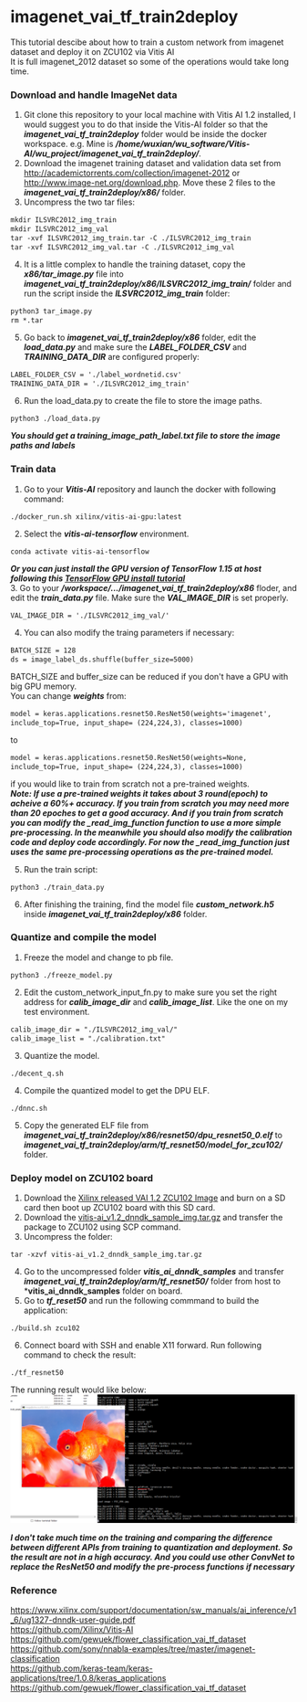 # imagenet_vai_tf_train2deploy<br />
This tutorial descibe about how to train a custom network from imagenet dataset and deploy it on ZCU102 via Vitis AI<br />
It is full imagenet_2012 dataset so some of the operations would take long time.

### Download and handle ImageNet data<br />
1. Git clone this repository to your local machine with Vitis AI 1.2 installed, I would suggest you to do that inside the Vitis-AI folder so that the ***imagenet_vai_tf_train2deploy*** folder would be inside the docker workspace. e.g. Mine is ***/home/wuxian/wu_software/Vitis-AI/wu_project/imagenet_vai_tf_train2deploy/***.<br />
2. Download the imagenet training dataset and validation data set from http://academictorrents.com/collection/imagenet-2012 or http://www.image-net.org/download.php. Move these 2 files to the ***imagenet_vai_tf_train2deploy/x86/*** folder. <br />
3. Uncompress the two tar files:<br />
```
mkdir ILSVRC2012_img_train
mkdir ILSVRC2012_img_val
tar -xvf ILSVRC2012_img_train.tar -C ./ILSVRC2012_img_train
tar -xvf ILSVRC2012_img_val.tar -C ./ILSVRC2012_img_val
```
4. It is a little complex to handle the training dataset, copy the ***x86/tar_image.py*** file into ***imagenet_vai_tf_train2deploy/x86/ILSVRC2012_img_train/*** folder and run the script inside the ***ILSVRC2012_img_train*** folder:<br />
```
python3 tar_image.py
rm *.tar
```
5. Go back to ***imagenet_vai_tf_train2deploy/x86*** folder, edit the ***load_data.py*** and make sure the ***LABEL_FOLDER_CSV*** and ***TRAINING_DATA_DIR*** are configured properly:<br />
```
LABEL_FOLDER_CSV = './label_wordnetid.csv'
TRAINING_DATA_DIR = './ILSVRC2012_img_train'
```
6. Run the load_data.py to create the file to store the image paths.<br />
```
python3 ./load_data.py
```
***You should get a training_image_path_label.txt file to store the image paths and labels***<br />

###  Train data<br />

1. Go to your ***Vitis-AI*** repository and launch the docker with following command:<br />
```
./docker_run.sh xilinx/vitis-ai-gpu:latest
```
2. Select the ***vitis-ai-tensorflow*** environment.<br />
```
conda activate vitis-ai-tensorflow
```
***Or you can just install the GPU version of TensorFlow 1.15 at host following this [TensorFlow GPU install tutorial](https://www.tensorflow.org/install/gpu)***<br />
3. Go to your ***/workspace/.../imagenet_vai_tf_train2deploy/x86*** floder, and edit the ***train_data.py*** file. Make sure the ***VAL_IMAGE_DIR*** is set properly.<br />
```
VAL_IMAGE_DIR = './ILSVRC2012_img_val/'
```
4. You can also modify the traing parameters if necessary:<br />
```
BATCH_SIZE = 128
ds = image_label_ds.shuffle(buffer_size=5000)
```
BATCH_SIZE and buffer_size can be reduced if you don't have a GPU with big GPU memory.<br />
You can change ***weights*** from:<br />
```
model = keras.applications.resnet50.ResNet50(weights='imagenet', include_top=True, input_shape= (224,224,3), classes=1000)
```
to
```
model = keras.applications.resnet50.ResNet50(weights=None, include_top=True, input_shape= (224,224,3), classes=1000)
```
if you would like to train from scratch not a pre-trained weights.<br />
***Note: If use a pre-trained weights it takes about 3 round(epoch) to acheive a 60%+ accuracy. If you train from scratch you may need more than 20 epoches to get a good accuracy. And if you train from scratch you can modify the _read_img_function function to use a more simple pre-processing. In the meanwhile you should also modify the calibration code and deploy code accordingly. For now the _read_img_function just uses the same pre-processing operations as the pre-trained model.***<br />

5. Run the train script:<br />
```
python3 ./train_data.py
```
6. After finishing the training, find the model file ***custom_network.h5*** inside ***imagenet_vai_tf_train2deploy/x86*** folder.<br />


### Quantize and compile the model<br />

1. Freeze the model and change to pb file.<br />
```
python3 ./freeze_model.py
```
2. Edit the custom_network_input_fn.py to make sure you set the right address for ***calib_image_dir*** and ***calib_image_list***. Like the one on my test environment.<br />
```
calib_image_dir = "./ILSVRC2012_img_val/"
calib_image_list = "./calibration.txt"
```

3. Quantize the model.<br />
```
./decent_q.sh
```
4. Compile the quantized model to get the DPU ELF.<br />
```
./dnnc.sh
```
5. Copy the generated ELF file from ***imagenet_vai_tf_train2deploy/x86/resnet50/dpu_resnet50_0.elf*** to ***imagenet_vai_tf_train2deploy/arm/tf_resnet50/model_for_zcu102/*** folder.<br />

### Deploy model on ZCU102 board<br />

1. Download the [Xilinx released VAI 1.2 ZCU102 Image](https://www.xilinx.com/bin/public/openDownload?filename=xilinx-zcu102-dpu-v2020.1-v1.2.0.img.gz) and burn on a SD card then boot up ZCU102 board with this SD card.<br />
2. Download the [vitis-ai_v1.2_dnndk_sample_img.tar.gz](https://www.xilinx.com/bin/public/openDownload?filename=vitis-ai_v1.2_dnndk_sample_img.tar.gz) and transfer the package to ZCU102 using SCP command.<br />
3. Uncompress the folder:<br />
```
tar -xzvf vitis-ai_v1.2_dnndk_sample_img.tar.gz
```
4. Go to the uncompressed folder ***vitis_ai_dnndk_samples*** and transfer ***imagenet_vai_tf_train2deploy/arm/tf_resnet50/*** folder from host to ***vitis_ai_dnndk_samples** folder on board.
5. Go to ***tf_reset50*** and run the following commmand to build the application:
```
./build.sh zcu102
```
6. Connect board with SSH and enable X11 forward. Run following command to check the result:
```
./tf_resnet50
```
The running result would like below:<br />
![renet50_test_result.PNG](/pic_for_readme/renet50_test_result.PNG)<br />

***I don't take much time on the training and comparing the difference between different APIs from training to quantization and deployment. So the result are not in a high accuracy. And you could use other ConvNet to replace the ResNet50 and modify the pre-process functions if necessary***



















### Reference<br />
https://www.xilinx.com/support/documentation/sw_manuals/ai_inference/v1_6/ug1327-dnndk-user-guide.pdf<br />
https://github.com/Xilinx/Vitis-AI<br />
https://github.com/gewuek/flower_classification_vai_tf_dataset<br />
https://github.com/sony/nnabla-examples/tree/master/imagenet-classification<br />
https://github.com/keras-team/keras-applications/tree/1.0.8/keras_applications<br />
https://github.com/gewuek/flower_classification_vai_tf_dataset


